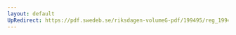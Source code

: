 ```yaml
---
layout: default
UpRedirect: https://pdf.swedeb.se/riksdagen-volumeG-pdf/199495/reg_199495/reg_199495_0376.pdf
---
```

